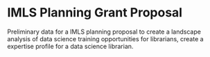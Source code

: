 # IMLS Planning Grant Proposal
Preliminary data for a IMLS planning proposal to create a landscape analysis of data science training opportunities for librarians, create a expertise profile for a data science librarian.
